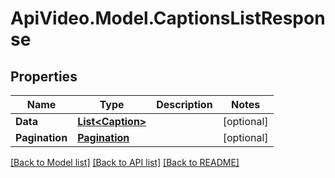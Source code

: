 # ApiVideo.Model.CaptionsListResponse

## Properties

Name | Type | Description | Notes
------------ | ------------- | ------------- | -------------
**Data** | [**List&lt;Caption&gt;**](Caption.md) |  | [optional] 
**Pagination** | [**Pagination**](Pagination.md) |  | [optional] 

[[Back to Model list]](../README.md#documentation-for-models) [[Back to API list]](../README.md#documentation-for-api-endpoints) [[Back to README]](../README.md)

